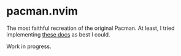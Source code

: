 # pacman.nvim
The most faithful recreation of the original Pacman. At least, I tried
implementing [these docs](https://pacman.holenet.info/) as best I could.

Work in progress.
